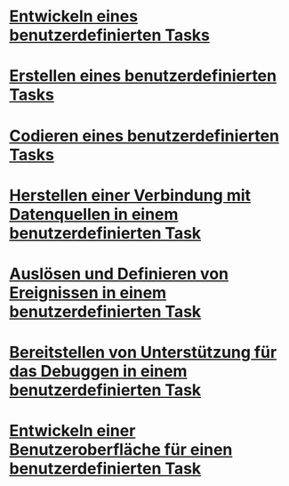# [Entwickeln eines benutzerdefinierten Tasks](developing-a-custom-task.md)
# [Erstellen eines benutzerdefinierten Tasks](creating-a-custom-task.md)
# [Codieren eines benutzerdefinierten Tasks](coding-a-custom-task.md)
# [Herstellen einer Verbindung mit Datenquellen in einem benutzerdefinierten Task](connecting-to-data-sources-in-a-custom-task.md)
# [Auslösen und Definieren von Ereignissen in einem benutzerdefinierten Task](raising-and-defining-events-in-a-custom-task.md)
# [Bereitstellen von Unterstützung für das Debuggen in einem benutzerdefinierten Task](adding-support-for-debugging-in-a-custom-task.md)
# [Entwickeln einer Benutzeroberfläche für einen benutzerdefinierten Task](developing-a-user-interface-for-a-custom-task.md)
